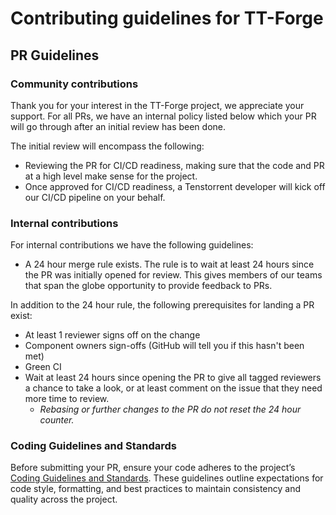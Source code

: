 # Contributing guidelines for TT-Forge

## PR Guidelines

### Community contributions
Thank you for your interest in the TT-Forge project, we appreciate your support.
For all PRs, we have an internal policy listed below which your PR will go through after an initial review has been done.

The initial review will encompass the following:
* Reviewing the PR for CI/CD readiness, making sure that the code and PR at a high level make sense for the project.
* Once approved for CI/CD readiness, a Tenstorrent developer will kick off our CI/CD pipeline on your behalf.

### Internal contributions
For internal contributions we have the following guidelines:

* A 24 hour merge rule exists. The rule is to wait at least 24 hours since the PR was initially opened for review. This gives members of our teams that span the globe opportunity to provide feedback to PRs.

In addition to the 24 hour rule, the following prerequisites for landing a PR exist:
* At least 1 reviewer signs off on the change
* Component owners sign-offs (GitHub will tell you if this hasn't been met)
* Green CI
* Wait at least 24 hours since opening the PR to give all tagged reviewers a chance to take a look, or at least comment on the issue that they need more time to review.
  * *Rebasing or further changes to the PR do not reset the 24 hour counter.*

### Coding Guidelines and Standards
Before submitting your PR, ensure your code adheres to the project’s [Coding Guidelines and Standards](./docs/src/coding-guidelines.md). These guidelines outline expectations for code style, formatting, and best practices to maintain consistency and quality across the project.
